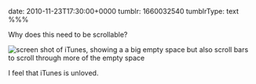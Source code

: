 date: 2010-11-23T17:30:00+0000
tumblr: 1660032540
tumblrType: text
%%%

Why does this need to be scrollable?

![screen shot of iTunes, showing a a big empty space but also scroll bars to scroll through more of the empty space](tumblr_lcclx2WtJz1qb1802.png)

I feel that iTunes is unloved. 
